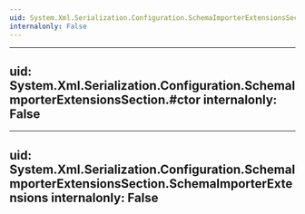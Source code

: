 ```yaml
---
uid: System.Xml.Serialization.Configuration.SchemaImporterExtensionsSection
internalonly: False
---
```


---
uid: System.Xml.Serialization.Configuration.SchemaImporterExtensionsSection.#ctor
internalonly: False
---

---
uid: System.Xml.Serialization.Configuration.SchemaImporterExtensionsSection.SchemaImporterExtensions
internalonly: False
---
